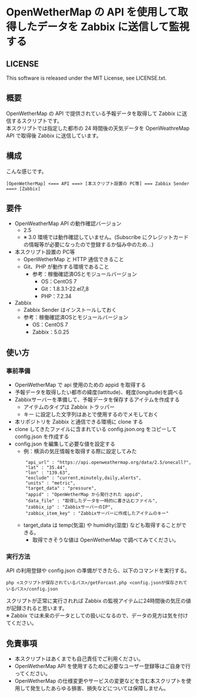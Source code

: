 # OpenWetherMap の API を使用して取得したデータを Zabbix に送信して監視する

## LICENSE

This software is released under the MIT License, see LICENSE.txt.

## 概要

OpenWetherMap の API で提供されている予報データを取得して Zabbix に送信するスクリプトです。  
本スクリプトでは指定した都市の 24 時間後の天気データを OpenWeathreMap API で取得後 Zabbix に送信しています。  

## 構成

こんな感じです。  

```
[OpenWetherMap] <=== API ===> [本スクリプト設置の PC等] === Zabbix Sender ===> [Zabbix]
```

## 要件

- OpenWeatherMap API の動作確認バージョン
    - 2.5
    - ※ 3.0 環境では動作確認していません。(Subscribe にクレジットカードの情報等が必要になったので登録するか悩み中のため...)
- 本スクリプト設置の PC等
    - OpenWetherMap と HTTP 通信できること
    - Git、PHP が動作する環境であること
        - 参考：稼働確認済OSとモジュールバージョン
            - OS：CentOS 7
            - Git：1.8.3.1-22.el7_8
            - PHP：7.2.34
- Zabbix
    - Zabbix Sender はインストールしておく
    - 参考：稼働確認済OSとモジュールバージョン
        - OS：CentOS 7
        - Zabbix：5.0.25

## 使い方

### 事前準備

- OpenWetherMap で api 使用のための appid を取得する
- 予報データを取得したい都市の緯度(lattitude)、軽度(longitude)を調べる
- Zabbixサーバーを準備して、予報データを保存するアイテムを作成する
    - アイテムのタイプは Zabbix トラッパー
    - キー に設定した文字列はあとで使用するのでメモしておく
- 本リポジトリを Zabbix と通信できる環境に clone する
- clone してきたファイルに含まれている config.json.org をコピーして config.json を作成する
- config.json を編集して必要な値を設定する
    - 例：横浜の気圧情報を取得する際に設定してみた
    ```
        "api_url" : "https://api.openweathermap.org/data/2.5/onecall?",
        "lat" : "35.44",
        "lon" : "139.63",
        "exclude" : "current,minutely,daily,alerts",
        "units" : "metric",
        "target_data" : "pressure",
        "appid" : "OpenWetherMap から発行された appid",
        "data_file" : "取得したデータを一時的に書き込むファイル",
        "zabbix_ip" : "ZabbixサーバーのIP",
        "zabbix_item_key" : "Zabbixサーバーに作成したアイテムのキー"
    ```
    - target_data は temp(気温) や humidity(湿度) なども取得することができる。
        - 取得できそうな値は OpenWetherMap で調べてみてください。

### 実行方法

API の利用登録や config.json の準備ができたら、以下のコマンドを実行する。  
  
```
php <スクリプトが保存されているパス>/getForcast.php <config.jsonが保存されているパス>/config.json
```
  
スクリプトが正常に実行されれば Zabbix の監視アイテムに24時間後の気圧の値が記録されると思います。  
※ Zabbix では未来のデータとしての扱いになるので、データの見方は気を付けてください。  

## 免責事項

- 本スクリプトはあくまでも自己責任でご利用ください。
- OpenWetherMap API を使用するために必要なユーザー登録等はご自身で行ってください。
- OpenWetherMap の仕様変更やサービスの変更などを含む本スクリプトを使用して発生したあらゆる損害、損失などについては保障しません。

